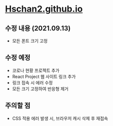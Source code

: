 # [Hschan2.github.io](https://hschan2.github.io/)

## 수정 내용 (2021.09.13) 
* 모든 폰트 크기 고정

## 수정 예정
* 코로나 현황 프로젝트 추가
* React Project 웹 사이트 링크 추가
* 링크 접속 시 에러 수정
* 모든 크기 고정하여 반응형 제거

## 주의할 점
* CSS 적용 에러 발생 시, 브라우저 캐시 삭제 후 재접속
